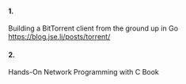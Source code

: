 
#### 1.
Building a BitTorrent client from the ground up in Go
https://blog.jse.li/posts/torrent/
#### 2.
Hands-On Network Programming with C
Book